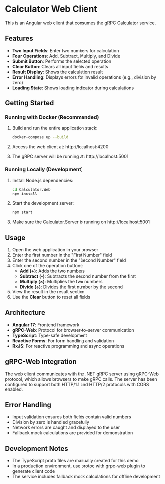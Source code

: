 # Calculator Web Client

This is an Angular web client that consumes the gRPC Calculator service.

## Features

- **Two Input Fields**: Enter two numbers for calculation
- **Four Operations**: Add, Subtract, Multiply, and Divide
- **Submit Button**: Performs the selected operation
- **Clear Button**: Clears all input fields and results
- **Result Display**: Shows the calculation result
- **Error Handling**: Displays errors for invalid operations (e.g., division by zero)
- **Loading State**: Shows loading indicator during calculations

## Getting Started

### Running with Docker (Recommended)

1. Build and run the entire application stack:
   ```bash
   docker-compose up --build
   ```

2. Access the web client at: http://localhost:4200
3. The gRPC server will be running at: http://localhost:5001

### Running Locally (Development)

1. Install Node.js dependencies:
   ```bash
   cd Calculator.Web
   npm install
   ```

2. Start the development server:
   ```bash
   npm start
   ```

3. Make sure the Calculator.Server is running on http://localhost:5001

## Usage

1. Open the web application in your browser
2. Enter the first number in the "First Number" field
3. Enter the second number in the "Second Number" field
4. Click one of the operation buttons:
   - **Add (+)**: Adds the two numbers
   - **Subtract (-)**: Subtracts the second number from the first
   - **Multiply (×)**: Multiplies the two numbers
   - **Divide (÷)**: Divides the first number by the second
5. View the result in the result section
6. Use the **Clear** button to reset all fields

## Architecture

- **Angular 17**: Frontend framework
- **gRPC-Web**: Protocol for browser-to-server communication
- **TypeScript**: Type-safe development
- **Reactive Forms**: For form handling and validation
- **RxJS**: For reactive programming and async operations

## gRPC-Web Integration

The web client communicates with the .NET gRPC server using gRPC-Web protocol, which allows browsers to make gRPC calls. The server has been configured to support both HTTP/1.1 and HTTP/2 protocols with CORS enabled.

## Error Handling

- Input validation ensures both fields contain valid numbers
- Division by zero is handled gracefully
- Network errors are caught and displayed to the user
- Fallback mock calculations are provided for demonstration

## Development Notes

- The TypeScript proto files are manually created for this demo
- In a production environment, use protoc with grpc-web plugin to generate client code
- The service includes fallback mock calculations for offline development